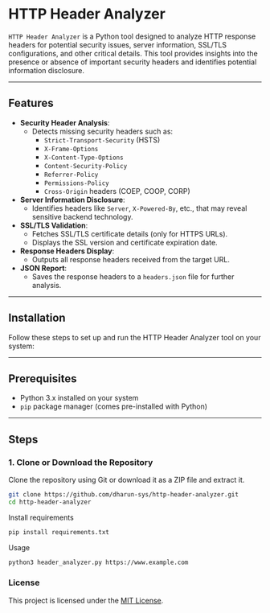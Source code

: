 # HTTP Header Analyzer

`HTTP Header Analyzer` is a Python tool designed to analyze HTTP response headers for potential security issues, server information, SSL/TLS configurations, and other critical details. This tool provides insights into the presence or absence of important security headers and identifies potential information disclosure.

---

## Features

- **Security Header Analysis**:
  - Detects missing security headers such as:
    - `Strict-Transport-Security` (HSTS)
    - `X-Frame-Options`
    - `X-Content-Type-Options`
    - `Content-Security-Policy`
    - `Referrer-Policy`
    - `Permissions-Policy`
    - `Cross-Origin` headers (COEP, COOP, CORP)
- **Server Information Disclosure**:
  - Identifies headers like `Server`, `X-Powered-By`, etc., that may reveal sensitive backend technology.
- **SSL/TLS Validation**:
  - Fetches SSL/TLS certificate details (only for HTTPS URLs).
  - Displays the SSL version and certificate expiration date.
- **Response Headers Display**:
  - Outputs all response headers received from the target URL.
- **JSON Report**:
  - Saves the response headers to a `headers.json` file for further analysis.

---

## Installation

Follow these steps to set up and run the HTTP Header Analyzer tool on your system:

---

## Prerequisites

- Python 3.x installed on your system
- `pip` package manager (comes pre-installed with Python)

---

## Steps

### 1. Clone or Download the Repository
Clone the repository using Git or download it as a ZIP file and extract it.

```bash
git clone https://github.com/dharun-sys/http-header-analyzer.git
cd http-header-analyzer

```
Install requirements

```bash
pip install requirements.txt
```
Usage
```bash
python3 header_analyzer.py https://www.example.com
```
### License

This project is licensed under the [MIT License](LICENSE).
